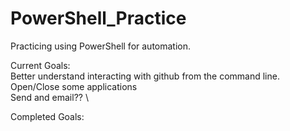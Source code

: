 # PowerShell_Practice
Practicing using PowerShell for automation.

Current Goals: \
Better understand interacting with github from the command line. \
Open/Close some applications \
Send and email?? \

Completed Goals:
